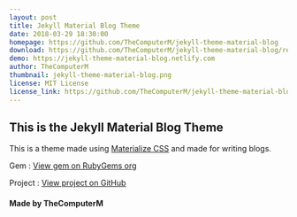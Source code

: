 ```yaml
---
layout: post
title: Jekyll Material Blog Theme
date: 2018-03-29 18:30:00
homepage: https://github.com/TheComputerM/jekyll-theme-material-blog
download: https://github.com/TheComputerM/jekyll-theme-material-blog/releases
demo: https://jekyll-theme-material-blog.netlify.com
author: TheComputerM
thumbnail: jekyll-theme-material-blog.png
license: MIT License
license_link: https://github.com/TheComputerM/jekyll-theme-material-blog/blob/master/LICENSE.txt
---
```


## This is the Jekyll Material Blog Theme



This is a theme made using [Materialize CSS](http://materializecss.com/) and made for writing blogs.



Gem :  [View gem on RubyGems org](https://rubygems.org/gems/jekyll-theme-material-blog)

Project : [View project on GitHub](https://github.com/TheComputerM/jekyll-theme-material-blog)



#### Made by TheComputerM
